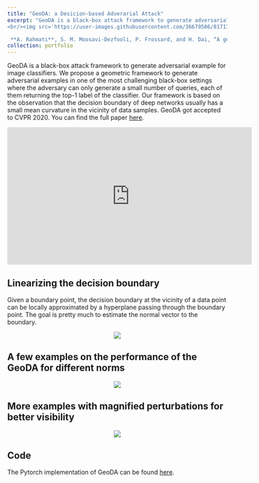 ```yaml
---
title: "GeoDA: a Desicion-based Adverarial Attack"
excerpt: "GeoDA is a black-box attack framework to generate adversarial example for image classifiers. We propose a geometric framework to generate adversarial examples in one of the most challenging black-box settings where the adversary can only generate a small number of queries, each of them returning the top-1 label of the classifier. 
<br/><img src='https://user-images.githubusercontent.com/36679506/81717788-fd830600-9448-11ea-9dff-d443f956662b.gif'>

 **A. Rahmati**, S. M. Moosavi-Dezfooli, P. Frossard, and H. Dai, “A geometric framework for black-box adversarial attacks”, in *CVF/IEEE Computer Vision and Pattern Recognition (CVPR'20)*, Seattle, WA, 2020. [[CVF Open Access]](http://openaccess.thecvf.com/content_CVPR_2020/html/Rahmati_GeoDA_A_Geometric_Framework_for_Black-Box_Adversarial_Attacks_CVPR_2020_paper.html), [[arXiv]](http://arxiv.org/abs/2003.06468), [[Code]](https://github.com/thisisalirah/GeoDA)"
collection: portfolio
---
```


 GeoDA is  a black-box attack framework to generate adversarial example for image classifiers.  We propose a geometric
framework to generate adversarial examples in one of the
most challenging black-box settings where the adversary
can only generate a small number of queries, each of them
returning the top-1 label of the classifier. Our framework
is based on the observation that the decision boundary of
deep networks usually has a small mean curvature in the
vicinity of data samples. GeoDA got accepted to CVPR 2020. You can find the full paper [here](https://arxiv.org/abs/2003.06468).


<p align="center">
<iframe width="560" height="315" src="https://www.youtube.com/embed/Io-XGf59EFc" frameborder="0" allow="accelerometer; autoplay; encrypted-media; gyroscope; picture-in-picture" allowfullscreen></iframe>

</p>


## Linearizing the decision boundary
Given a boundary point, the decision boundary at the vicinity of a data point can be locally
approximated by a hyperplane passing through the boundary point. The goal is pretty much to estimate the normal vector to the boundary.


<p align="center"><img src="https://user-images.githubusercontent.com/36679506/81717788-fd830600-9448-11ea-9dff-d443f956662b.gif" /></p>

## A few examples on the performance of the GeoDA for different norms



<p align="center"><img src="https://user-images.githubusercontent.com/36679506/75689719-aa821b00-5c6f-11ea-9b6b-b78ff3ed871b.jpg" /></p>



## More examples with magnified perturbations for better visibility

<p align="center"><img src="https://user-images.githubusercontent.com/36679506/81288488-bf45ab00-9032-11ea-8ba3-f7b22384f34c.png" /></p>



## Code

The Pytorch implementation of GeoDA can be found [here](https://github.com/thisisalirah/GeoDA).


